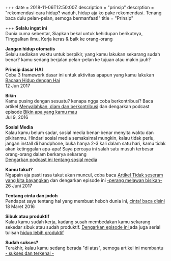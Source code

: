 +++
date = 2018-11-06T12:50:00Z
description = "prinsip"
descrption = "rekomendasi cara hidup? waduh, hidup aja ko pake rekomendasi. Tenang baca dulu pelan-pelan, semoga bermanfaat!"
title = "Prinsip"

+++
**Selalu ingat ini**  
Dunia cuma sebentar, Siapkan bekal untuk kehidupan berikutnya, Tinggalkan ilmu,  Kerja keras & baik ke orang-orang

**Jangan hidup otomatis**  
Selalu sediakan waktu untuk berpikir, yang kamu lakukan sekarang sudah benar? kamu sedang berjalan pelan-pelan ke tujuan atau makin jauh?

**Prinsip dasar HAI**  
Coba 3 framework dasar ini untuk aktivitas apapun yang kamu lakukan [Bacaan Hidup dengan Hai](https://hilman.space/hai)  
12 Jun 2017

**Bikin**	  
Kamu pusing dengan sesuatu? kenapa ngga coba berkontribusi? Baca artikel [Menyalahkan, diam dan berkontribusi](https://hilman.space/menyalahkan-diam-dan-berkontribusi/) dan dengarkan podcast episode [Bikin apa yang kamu mau](https://anchor.fm/tehataukopi/episodes/Bikin-apa-yang-kita-mau-e131tn)  
Jul 9, 2016

**Sosial Media**  
Kalau kamu belum sadar, sosial media benar-benar menyita waktu dan pikiranmu. Hindari sosial media semaksimal mungkin, kalau tidak perlu, jangan install di handphone, buka hanya 2-3 kali dalam satu hari, kamu tidak akan ketinggalan apa-apa! Saya percaya ini salah satu musuh terbesar orang-orang dalam berkarya sekarang  
[Dengarkan podcast ini tentang sosial media](https://anchor.fm/tehataukopi/episodes/Ada-apa-dengan-sosial-media-e2t338)

**Kamu takut?**  
Ngapain aja pasti rasa takut akan muncul, coba baca [Artikel Tidak seseram yang kita bayangkan](https://hilman.space/takut/) dan dengarkan episode ini [-perang melawan bisikan-](https://anchor.fm/tehataukopi/episodes/Perang-melawan-bisikan-e131pa)  
26 Juni 2017

**Tentang cinta dan jodoh**  
Pendapat saya tentang hal yang membuat heboh dunia ini, [cinta! baca disini](https://hilman.space/cinta-dan-indomie/)  
18 Maret 2016

**Sibuk atau produktif**  
Kalau kamu sudah kerja, kadang susah membedakan kamu sekarang sekedar sibuk atau sudah produktif. [Dengarkan episode ini ](https://anchor.fm/tehataukopi/episodes/Sibuk-Atau-Produktif-e2glkl) ada juga serial tulisan [hidup lebih produktif](https://hilman.space/produktivitas/)

**Sudah sukses?**  
Terakhir, kalau kamu sedang berada "di atas", semoga artikel ini membantu [- sukses dan terkenal -](https://hilman.space/sukses)